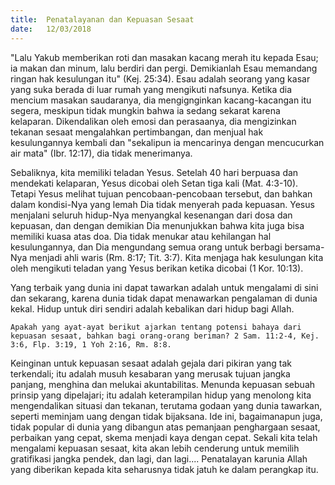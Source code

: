 ```yaml
---
title:  Penatalayanan dan Kepuasan Sesaat
date:   12/03/2018
---
```


"Lalu Yakub memberikan roti dan masakan kacang merah itu kepada Esau; ia makan dan minum, lalu berdiri dan pergi. Demikianlah Esau memandang ringan hak kesulungan itu" (Kej. 25:34). Esau adalah seorang yang kasar yang suka berada di luar rumah yang mengikuti nafsunya. Ketika dia mencium masakan saudaranya, dia mengignginkan kacang-kacangan itu segera, meskipun tidak mungkin bahwa ia sedang sekarat karena kelaparan. Dikendalikan oleh emosi dan perasaanya, dia mengizinkan tekanan sesaat mengalahkan pertimbangan, dan menjual hak kesulungannya kembali dan "sekalipun ia mencarinya dengan mencucurkan air mata" (Ibr. 12:17), dia tidak menerimanya.

Sebaliknya, kita memiliki teladan Yesus. Setelah 40 hari berpuasa dan mendekati kelaparan, Yesus dicobai oleh Setan tiga kali (Mat. 4:3-10). Tetapi Yesus melihat tujuan pencobaan-pencobaan tersebut, dan bahkan dalam kondisi-Nya yang lemah Dia tidak menyerah pada kepuasan. Yesus menjalani seluruh hidup-Nya menyangkal kesenangan dari dosa dan kepuasan, dan dengan demikian Dia menunjukkan bahwa kita juga bisa memiliki kuasa atas doa. Dia tidak menukar atau kehilangan hal kesulungannya, dan Dia mengundang semua orang untuk berbagi bersama-Nya menjadi ahli waris (Rm. 8:17; Tit. 3:7). Kita menjaga hak kesulungan kita oleh mengikuti teladan yang Yesus berikan ketika dicobai (1 Kor. 10:13).

Yang terbaik yang dunia ini dapat tawarkan adalah untuk mengalami di sini dan sekarang, karena dunia tidak dapat menawarkan pengalaman di dunia kekal. Hidup untuk diri sendiri adalah kebalikan dari hidup bagi Allah.

`Apakah yang ayat-ayat berikut ajarkan tentang potensi bahaya dari kepuasan sesaat, bahkan bagi orang-orang beriman? 2 Sam. 11:2-4, Kej. 3:6, Flp. 3:19, 1 Yoh 2:16, Rm. 8:8.`

Keinginan untuk kepuasan sesaat adalah gejala dari pikiran yang tak terkendali; itu adalah musuh kesabaran yang merusak tujuan jangka panjang, menghina dan melukai akuntabilitas. Menunda kepuasan sebuah prinsip yang dipelajari; itu adalah keterampilan hidup yang menolong kita mengendalikan situasi dan tekanan, terutama godaan yang dunia tawarkan, seperti meminjam uang dengan tidak bijaksana. Ide ini, bagaimanapun juga, tidak popular di dunia yang dibangun atas pemanjaan penghargaan sesaat, perbaikan yang cepat, skema menjadi kaya dengan cepat. Sekali kita telah mengalami kepuasan sesaat, kita akan lebih cenderung untuk memilih gratifikasi jangka pendek, dan lagi, dan lagi.... Penatalayan karunia Allah yang diberikan kepada kita seharusnya tidak jatuh ke dalam perangkap itu.
